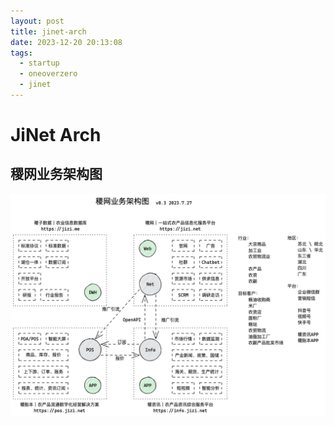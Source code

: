 ```yaml
---
layout: post
title: jinet-arch
date: 2023-12-20 20:13:08
tags:
  - startup
  - oneoverzero
  - jinet
---
```


# JiNet Arch

## 稷网业务架构图

![](images/jinet-arch.png)
